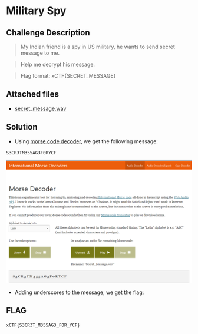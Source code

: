 # Military Spy

## Challenge Description
> My Indian friend is a spy in US military, he wants to send secret message to me.

> Help me decrypt his message.

> Flag format: xCTF{SECRET_MESSAGE}
## Attached files
* [secret_message.wav](./Secret_Message.wav)
## Solution
* Using [morse code decoder](https://morsecode.world/international/decoder/audio-decoder-adaptive.html), we get the following message:
```
S3CR3TM355AG3F0RYCF
```
![msg](image.png)
* Adding underscores to the message, we get the flag:
## FLAG
```
xCTF{S3CR3T_M355AG3_F0R_YCF}
```




